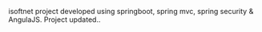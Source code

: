 isoftnet project developed using springboot, spring mvc, spring security & AngulaJS.
Project updated..
